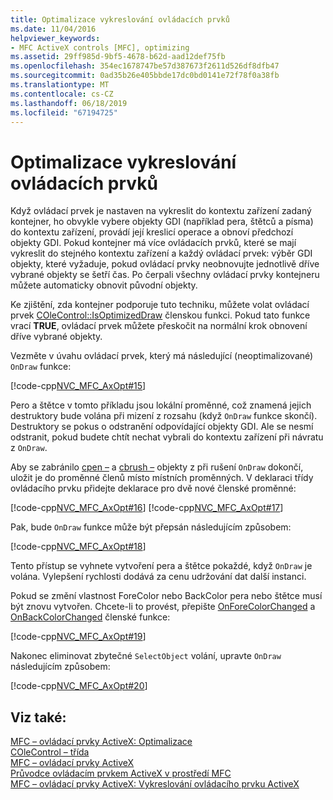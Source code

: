```yaml
---
title: Optimalizace vykreslování ovládacích prvků
ms.date: 11/04/2016
helpviewer_keywords:
- MFC ActiveX controls [MFC], optimizing
ms.assetid: 29ff985d-9bf5-4678-b62d-aad12def75fb
ms.openlocfilehash: 354ec1678747be57d387673f2611d526df8dfb47
ms.sourcegitcommit: 0ad35b26e405bbde17dc0bd0141e72f78f0a38fb
ms.translationtype: MT
ms.contentlocale: cs-CZ
ms.lasthandoff: 06/18/2019
ms.locfileid: "67194725"
---
```

# <a name="optimizing-control-drawing"></a>Optimalizace vykreslování ovládacích prvků

Když ovládací prvek je nastaven na vykreslit do kontextu zařízení zadaný kontejner, ho obvykle vybere objekty GDI (například pera, štětců a písma) do kontextu zařízení, provádí její kreslicí operace a obnoví předchozí objekty GDI. Pokud kontejner má více ovládacích prvků, které se mají vykreslit do stejného kontextu zařízení a každý ovládací prvek: výběr GDI objekty, které vyžaduje, pokud ovládací prvky neobnovujte jednotlivě dříve vybrané objekty se šetří čas. Po čerpali všechny ovládací prvky kontejneru můžete automaticky obnovit původní objekty.

Ke zjištění, zda kontejner podporuje tuto techniku, můžete volat ovládací prvek [COleControl::IsOptimizedDraw](../mfc/reference/colecontrol-class.md#isoptimizeddraw) členskou funkci. Pokud tato funkce vrací **TRUE**, ovládací prvek můžete přeskočit na normální krok obnovení dříve vybrané objekty.

Vezměte v úvahu ovládací prvek, který má následující (neoptimalizované) `OnDraw` funkce:

[!code-cpp[NVC_MFC_AxOpt#15](../mfc/codesnippet/cpp/optimizing-control-drawing_1.cpp)]

Pero a štětce v tomto příkladu jsou lokální proměnné, což znamená jejich destruktory bude volána při mizení z rozsahu (když `OnDraw` funkce skončí). Destruktory se pokus o odstranění odpovídající objekty GDI. Ale se nesmí odstranit, pokud budete chtít nechat vybrali do kontextu zařízení při návratu z `OnDraw`.

Aby se zabránilo [cpen –](../mfc/reference/cpen-class.md) a [cbrush –](../mfc/reference/cbrush-class.md) objekty z při rušení `OnDraw` dokončí, uložit je do proměnné členů místo místních proměnných. V deklaraci třídy ovládacího prvku přidejte deklarace pro dvě nové členské proměnné:

[!code-cpp[NVC_MFC_AxOpt#16](../mfc/codesnippet/cpp/optimizing-control-drawing_2.h)]
[!code-cpp[NVC_MFC_AxOpt#17](../mfc/codesnippet/cpp/optimizing-control-drawing_3.h)]

Pak, bude `OnDraw` funkce může být přepsán následujícím způsobem:

[!code-cpp[NVC_MFC_AxOpt#18](../mfc/codesnippet/cpp/optimizing-control-drawing_4.cpp)]

Tento přístup se vyhnete vytvoření pera a štětce pokaždé, když `OnDraw` je volána. Vylepšení rychlosti dodává za cenu udržování dat další instanci.

Pokud se změní vlastnost ForeColor nebo BackColor pera nebo štětce musí být znovu vytvořen. Chcete-li to provést, přepište [OnForeColorChanged](../mfc/reference/colecontrol-class.md#onforecolorchanged) a [OnBackColorChanged](../mfc/reference/colecontrol-class.md#onbackcolorchanged) členské funkce:

[!code-cpp[NVC_MFC_AxOpt#19](../mfc/codesnippet/cpp/optimizing-control-drawing_5.cpp)]

Nakonec eliminovat zbytečné `SelectObject` volání, upravte `OnDraw` následujícím způsobem:

[!code-cpp[NVC_MFC_AxOpt#20](../mfc/codesnippet/cpp/optimizing-control-drawing_6.cpp)]

## <a name="see-also"></a>Viz také:

[MFC – ovládací prvky ActiveX: Optimalizace](../mfc/mfc-activex-controls-optimization.md)<br/>
[COleControl – třída](../mfc/reference/colecontrol-class.md)<br/>
[MFC – ovládací prvky ActiveX](../mfc/mfc-activex-controls.md)<br/>
[Průvodce ovládacím prvkem ActiveX v prostředí MFC](../mfc/reference/mfc-activex-control-wizard.md)<br/>
[MFC – ovládací prvky ActiveX: Vykreslování ovládacího prvku ActiveX](../mfc/mfc-activex-controls-painting-an-activex-control.md)
